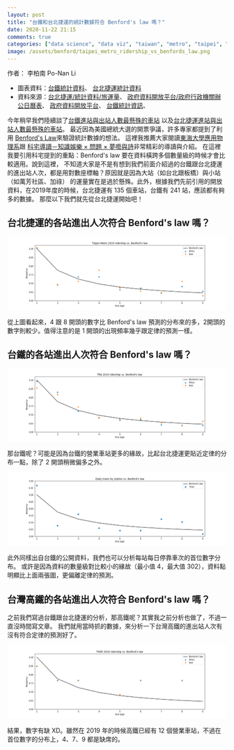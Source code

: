 ```yaml
---
layout: post
title: "台鐵和台北捷運的統計數據符合 Benford's law 嗎？"
date: 2020-11-22 21:15
comments: true
categories: ["data science", "data viz", "taiwan", "metro", "taipei", "Benford's Law"]
image: /assets/benford/taipei_metro_ridership_vs_benfords_law.png
---
```


作者： 李柏南 Po-Nan Li

- 圖表資料：[台鐵統計資料](https://github.com/leeneil/tra-data-viz/blob/master/export/20190901_20200229_%E9%80%B2%E5%87%BA%E8%BB%8A%E7%AB%99%E4%BA%BA%E6%95%B8.csv)、
[台北捷運統計資料](https://github.com/leeneil/taipei-metro-ridership/tree/master/export)
- 資料來源：[台北捷運/統計資料/旅運量](https://www.metro.taipei/cp.aspx?n=FF31501BEBDD0136)、
[政府資料開放平台/政府行政機關辦公日曆表](https://data.gov.tw/dataset/26557)、
[政府資料開放平台](https://data.gov.tw/dataset/8792)、
[台鐵統計資訊](https://www.railway.gov.tw/tra-tip-web/adr/about-public-info-3?&activePage=1)、


今年稍早我們陸續談了[台鐵進站與出站人數最懸殊的車站](https://blog.ponan.li/post/2020/03/02/taiwan-railway-entries-vs-exits/)
以及[台北捷運進站與出站人數最懸殊的車站](https://blog.ponan.li/post/2020/03/14/taipei-metro-entries-vs-exits/)。
最近因為美國總統大選的開票爭議，許多專家都提到了利用 [Benford's Law](https://en.wikipedia.org/wiki/Benford%27s_law)來驗證統計數據的想法。
這裡我推薦大家閱讀[東海大學應用物理系](https://www.facebook.com/THUPhys1955/posts/3580881175265788)跟
[科宅導讀－知識娛樂 × 問題 × 夢囈與詩](https://www.facebook.com/Nerdxplain/posts/804387393718701)非常精彩的導讀與介紹。
在這裡我要引用科宅提到的重點：Benford's law 要在資料橫跨多個數量級的時候才會比較適用。說到這裡，
不知道大家是不是有想到我們前面介紹過的台鐵跟台北捷運的進出站人次，都是用對數座標軸？原因就是因為大站（如台北跟板橋）與小站（如萬芳社區、加祿）
的運量實在是過於懸殊。此外，根據我們先前引用的開放資料，在2019年度的時候，台北捷運有 135 個車站，台鐵有 241 站，應該都有夠多的數據。
那麼以下我們就先從台北捷運開始吧！

## 台北捷運的各站進出人次符合 Benford's law 嗎？

![台北捷運系統各站在2019年的進出站人次首位數字出現頻率](/assets/benford/taipei_metro_ridership_vs_benfords_law.png)

從上圖看起來，4 跟 8 開頭的數字比 Benford's law 預測的分布來的多，2開頭的數字則較少。值得注意的是 1 開頭的出現頻率幾乎跟定律的預測一樣。


## 台鐵的各站進出人次符合 Benford's law 嗎？

![台鐵各站在2019年的進出站人次首位數字出現頻率](/assets/benford/benfords_law_ridership.png)

那台鐵呢？可能是因為台鐵的營業車站更多的緣故，比起台北捷運更貼近定律的分布一點，除了 2 開頭稍微偏多之外。

![台鐵各站在2019年各站每日停靠車次首位數字出現頻率](/assets/benford/benfords_law_train_by_station.png)

此外同樣出自台鐵的公開資料，我們也可以分析每站每日停靠車次的首位數字分布。
或許是因為資料的數量級對比較小的緣故（最小值 4，最大值 302），資料點明顯比上面兩張圖，更偏離定律的預測。

## 台灣高鐵的各站進出人次符合 Benford's law 嗎？

之前我們寫過台鐵跟台北捷運的分析，那高鐵呢？其實我之前分析也做了，不過一直沒時間寫文章。
我們就用當時抓的數據，來分析一下台灣高鐵的進出站人次有沒有符合定律的預測好了。

![台鐵各站在2019年各站每日停靠車次首位數字出現頻率](/assets/benford/thsr_ridership_vs_benfords_law.png)

結果，數字有缺 XD。雖然在 2019 年的時候高鐵已經有 12 個營業車站，不過在首位數字的分布上，4、7、9 都是缺席的。





